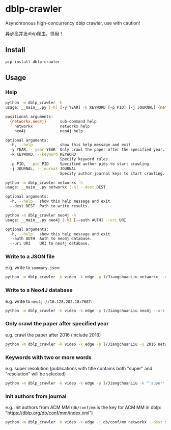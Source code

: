 # dblp-crawler

Asynchronous high-concurrency dblp crawler, use with caution!

异步高并发dblp爬虫，慎用！

## Install

```sh
pip install dblp-crawler
```

## Usage

### Help

```sh
python -m dblp_crawler -h
usage: __main__.py [-h] [-y YEAR] -k KEYWORD [-p PID] [-j JOURNAL] {networkx,neo4j} ...

positional arguments:
  {networkx,neo4j}      sub-command help
    networkx            networkx help
    neo4j               neo4j help

optional arguments:
  -h, --help            show this help message and exit
  -y YEAR, --year YEAR  Only crawl the paper after the specified year.
  -k KEYWORD, --keyword KEYWORD
                        Specify keyword rules.
  -p PID, --pid PID     Specified author pids to start crawling.
  -j JOURNAL, --journal JOURNAL
                        Specify author journal keys to start crawling.
```

```sh
python -m dblp_crawler networkx -h
usage: __main__.py networkx [-h] --dest DEST

optional arguments:
  -h, --help   show this help message and exit
  --dest DEST  Path to write results.
```

```sh
python -m dblp_crawler neo4j -h   
usage: __main__.py neo4j [-h] [--auth AUTH] --uri URI

optional arguments:
  -h, --help   show this help message and exit
  --auth AUTH  Auth to neo4j database.
  --uri URI    URI to neo4j database.
```

### Write to a JSON file

e.g. write to `summary.json`:

```sh
python -m dblp_crawler -k video -k edge -p l/JiangchuanLiu networkx --dest summary.json
```

### Write to a Neo4J database

e.g. write to `neo4j://10.128.202.18:7687`:

```sh
python -m dblp_crawler -k video -k edge -p l/JiangchuanLiu neo4j --uri neo4j://10.128.202.18:7687
```

### Only crawl the paper after specified year

e.g. crawl the paper after 2016 (include 2016)

```sh
python -m dblp_crawler -k video -k edge -p l/JiangchuanLiu -y 2016 networkx --dest summary.json
```
### Keywords with two or more words

e.g. super resolution (publications with title contains both "super" and "resolution" will be selected)

```sh
python -m dblp_crawler -k video -k edge -p l/JiangchuanLiu -k "'super','resolution'" networkx --dest summary.json
```

### Init authors from journal

e.g. init authors from ACM MM (`db/conf/mm` is the key for ACM MM in dblp: "https://dblp.org/db/conf/mm/index.xml")

```sh
python -m dblp_crawler -k video -k edge -j db/conf/mm networkx --dest summary.json
```